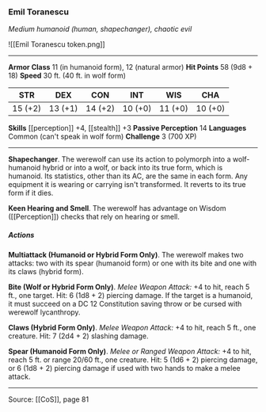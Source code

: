 ### Emil Toranescu
_Medium humanoid (human, shapechanger), chaotic evil_

![[Emil Toranescu token.png]]


---

**Armor Class** 11 (in humanoid form), 12 (natural armor)
**Hit Points** 58 (9d8 + 18)
**Speed** 30 ft. (40 ft. in wolf form)

| STR     | DEX     | CON     | INT     | WIS     | CHA     |
|---------|---------|---------|---------|---------|---------|
| 15 (+2) | 13 (+1) | 14 (+2) | 10 (+0) | 11 (+0) | 10 (+0) |

**Skills** [[perception]] +4, [[stealth]] +3
**Passive Perception** 14
**Languages** Common (can't speak in wolf form)
**Challenge** 3 (700 XP)

---

**Shapechanger**. The werewolf can use its action to polymorph into a wolf-humanoid hybrid or into a wolf, or back into its true form, which is humanoid. Its statistics, other than its AC, are the same in each form. Any equipment it is wearing or carrying isn't transformed. It reverts to its true form if it dies.

**Keen Hearing and Smell**. The werewolf has advantage on Wisdom ([[Perception]]) checks that rely on hearing or smell.

##### Actions
**Multiattack (Humanoid or Hybrid Form Only)**. The werewolf makes two attacks: two with its spear (humanoid form) or one with its bite and one with its claws (hybrid form).

**Bite (Wolf or Hybrid Form Only)**. _Melee Weapon Attack:_ +4 to hit, reach 5 ft., one target. Hit: 6 (1d8 + 2) piercing damage. If the target is a humanoid, it must succeed on a DC 12 Constitution saving throw or be cursed with werewolf lycanthropy.

**Claws (Hybrid Form Only)**. _Melee Weapon Attack:_ +4 to hit, reach 5 ft., one creature. Hit: 7 (2d4 + 2) slashing damage.

**Spear (Humanoid Form Only)**. _Melee or Ranged Weapon Attack:_ +4 to hit, reach 5 ft. or range 20/60 ft., one creature. Hit: 5 (1d6 + 2) piercing damage, or 6 (1d8 + 2) piercing damage if used with two hands to make a melee attack.


---

Source: [[CoS]], page 81
